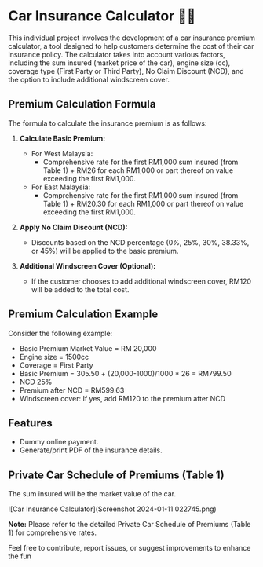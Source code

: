 # Car Insurance Calculator 🚗💵

This individual project involves the development of a car insurance premium calculator, a tool designed to help customers determine the cost of their car insurance policy. The calculator takes into account various factors, including the sum insured (market price of the car), engine size (cc), coverage type (First Party or Third Party), No Claim Discount (NCD), and the option to include additional windscreen cover.

## Premium Calculation Formula

The formula to calculate the insurance premium is as follows:

1. **Calculate Basic Premium:**
   - For West Malaysia:
     - Comprehensive rate for the first RM1,000 sum insured (from Table 1) + RM26 for each RM1,000 or part thereof on value exceeding the first RM1,000.
   - For East Malaysia:
     - Comprehensive rate for the first RM1,000 sum insured (from Table 1) + RM20.30 for each RM1,000 or part thereof on value exceeding the first RM1,000.

2. **Apply No Claim Discount (NCD):**
   - Discounts based on the NCD percentage (0%, 25%, 30%, 38.33%, or 45%) will be applied to the basic premium.

3. **Additional Windscreen Cover (Optional):**
   - If the customer chooses to add additional windscreen cover, RM120 will be added to the total cost.

## Premium Calculation Example

Consider the following example:
- Basic Premium Market Value = RM 20,000
- Engine size = 1500cc
- Coverage = First Party
- Basic Premium = 305.50 + (20,000-1000)/1000 * 26 = RM799.50
- NCD 25%
- Premium after NCD = RM599.63
- Windscreen cover: If yes, add RM120 to the premium after NCD

## Features

- Dummy online payment.
- Generate/print PDF of the insurance details.

## Private Car Schedule of Premiums (Table 1)

The sum insured will be the market value of the car.

![Car Insurance Calculator](Screenshot 2024-01-11 022745.png)


**Note:** Please refer to the detailed Private Car Schedule of Premiums (Table 1) for comprehensive rates.

Feel free to contribute, report issues, or suggest improvements to enhance the fun
